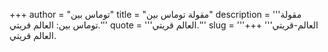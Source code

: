 +++
author = "توماس بين"
title = "مقولة توماس بين"
description = '''مقولة توماس بين: العالم قريتي.'''
quote = '''العالم قريتي.'''
slug = '''العالم-قريتي'''
+++
العالم قريتي.
